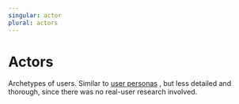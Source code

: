 ```yaml
---
singular: actor
plural: actors
---
```

# Actors

Archetypes of users. Similar to [user personas](https://openpracticelibrary.com/practice/user-persona/)
, but less detailed and thorough, since there was no real-user research involved.

